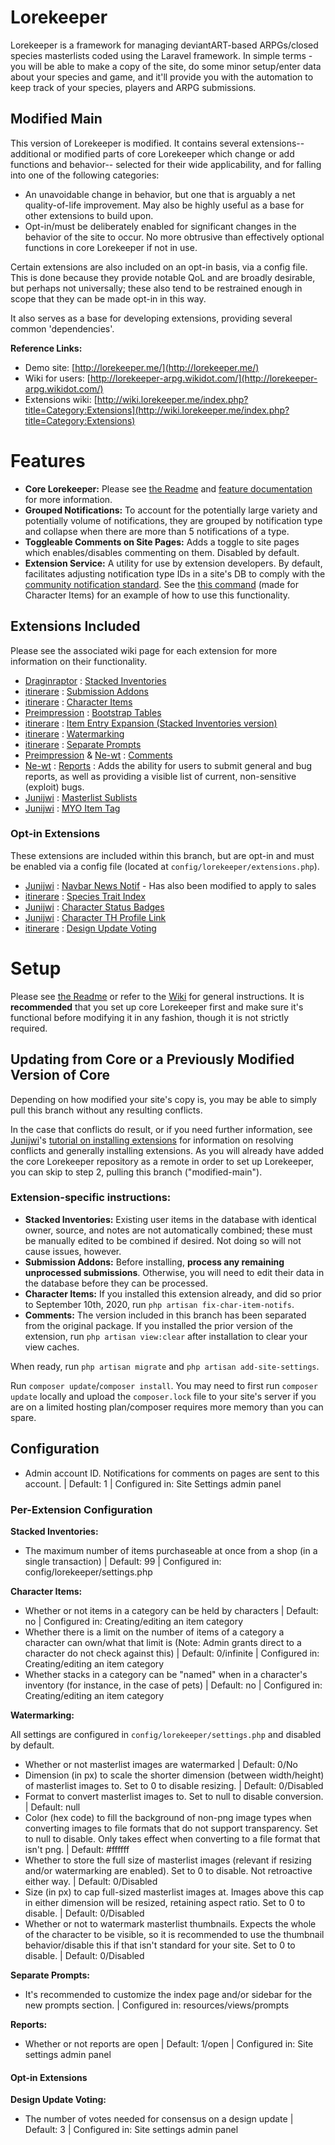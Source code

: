 # Lorekeeper

Lorekeeper is a framework for managing deviantART-based ARPGs/closed species masterlists coded using the Laravel framework. In simple terms - you will be able to make a copy of the site, do some minor setup/enter data about your species and game, and it'll provide you with the automation to keep track of your species, players and ARPG submissions.

## Modified Main

This version of Lorekeeper is modified. It contains several extensions-- additional or modified parts of core Lorekeeper which change or add functions and behavior-- selected for their wide applicability, and for falling into one of the following categories: 
- An unavoidable change in behavior, but one that is arguably a net quality-of-life improvement. May also be highly useful as a base for other extensions to build upon.
- Opt-in/must be deliberately enabled for significant changes in the behavior of the site to occur. No more obtrusive than effectively optional functions in core Lorekeeper if not in use. 

Certain extensions are also included on an opt-in basis, via a config file. This is done because they provide notable QoL and are broadly desirable, but perhaps not universally; these also tend to be restrained enough in scope that they can be made opt-in in this way.

It also serves as a base for developing extensions, providing several common 'dependencies'.

**Reference Links:**
- Demo site: [http://lorekeeper.me/](http://lorekeeper.me/)
- Wiki for users: [http://lorekeeper-arpg.wikidot.com/](http://lorekeeper-arpg.wikidot.com/)
- Extensions wiki: [http://wiki.lorekeeper.me/index.php?title=Category:Extensions](http://wiki.lorekeeper.me/index.php?title=Category:Extensions)

# Features

- **Core Lorekeeper:** Please see [the Readme](https://github.com/corowne/lorekeeper/blob/master/README.md) and [feature documentation](http://lorekeeper-arpg.wikidot.com/) for more information.
- **Grouped Notifications:** To account for the potentially large variety and potentially volume of notifications, they are grouped by notification type and collapse when there are more than 5 notifications of a type.
- **Toggleable Comments on Site Pages:** Adds a toggle to site pages which enables/disables commenting on them. Disabled by default.
- **Extension Service:** A utility for use by extension developers. By default, facilitates adjusting notification type IDs in a site's DB to comply with the [community notification standard](http://wiki.lorekeeper.me/index.php?title=Community_Notification_Standard). See the [this command](https://github.com/itinerare/lorekeeper/blob/15f9ba0a750f4a08d1e3e07139ad32a0b3c7fc9f/app/Console/Commands/FixCharItemNotifs.php) (made for Character Items) for an example of how to use this functionality.

## Extensions Included

Please see the associated wiki page for each extension for more information on their functionality.

- [Draginraptor](https://github.com/Draginraptor) : [Stacked Inventories](http://wiki.lorekeeper.me/index.php?title=Extensions:Stacked_Inventories)
- [itinerare](https://github.com/itinerare) : [Submission Addons](http://wiki.lorekeeper.me/index.php?title=Extensions:Submission_Addons)
- [itinerare](https://github.com/itinerare) : [Character Items](http://wiki.lorekeeper.me/index.php?title=Extensions:Character_Items)
- [Preimpression](https://github.com/preimpression) : [Bootstrap Tables](http://wiki.lorekeeper.me/index.php?title=Extensions:Bootstrap_Tables)
- [itinerare](https://github.com/itinerare) : [Item Entry Expansion (Stacked Inventories version)](http://wiki.lorekeeper.me/index.php?title=Extensions:Item_Entry_Expansion)
- [itinerare](https://github.com/itinerare) : [Watermarking](http://wiki.lorekeeper.me/index.php?title=Extensions:Watermarking)
- [itinerare](https://github.com/itinerare) : [Separate Prompts](http://wiki.lorekeeper.me/index.php?title=Extensions:Separate_Prompts)
- [Preimpression](https://github.com/preimpression) & [Ne-wt](https://github.com/Ne-wt) : [Comments](http://wiki.lorekeeper.me/index.php?title=Extensions:Comments)
- [Ne-wt](https://github.com/Ne-wt) : [Reports](https://github.com/Ne-wt/lorekeeper/tree/reports) : Adds the ability for users to submit general and bug reports, as well as providing a visible list of current, non-sensitive (exploit) bugs.
- [Junijwi](https://github.com/junijwi) : [Masterlist Sublists](http://wiki.lorekeeper.me/index.php?title=Extensions:Masterlist_Sublists)
- [Junijwi](https://github.com/junijwi) : [MYO Item Tag](http://wiki.lorekeeper.me/index.php?title=Extensions:MYO_Item_Tag)

### Opt-in Extensions

These extensions are included within this branch, but are opt-in and must be enabled via a config file (located at `config/lorekeeper/extensions.php`).

- [Junijwi](https://github.com/junijwi) : [Navbar News Notif](http://wiki.lorekeeper.me/index.php?title=Extensions:Navbar_News_Notif) - Has also been modified to apply to sales
- [itinerare](https://github.com/itinerare) : [Species Trait Index](http://wiki.lorekeeper.me/index.php?title=Extensions:Species_Trait_Index)
- [Junijwi](https://github.com/junijwi) : [Character Status Badges](http://wiki.lorekeeper.me/index.php?title=Extensions:Character_Status_Badges)
- [Junijwi](https://github.com/junijwi) : [Character TH Profile Link](http://wiki.lorekeeper.me/index.php?title=Extensions:Character_TH_Profile_Link)
- [itinerare](https://github.com/itinerare) : [Design Update Voting](http://wiki.lorekeeper.me/index.php?title=Extensions:Design_Update_Voting)

# Setup

Please see [the Readme](https://github.com/corowne/lorekeeper/blob/master/README.md) or refer to the [Wiki](http://lorekeeper-arpg.wikidot.com/) for general instructions. It is **recommended** that you set up core Lorekeeper first and make sure it's functional before modifying it in any fashion, though it is not strictly required.

## Updating from Core or a Previously Modified Version of Core

Depending on how modified your site's copy is, you may be able to simply pull this branch without any resulting conflicts. 

In the case that conflicts do result, or if you need further information, see [Junijwi](https://github.com/juniJwi)'s [tutorial on installing extensions](http://wiki.lorekeeper.me/index.php?title=Tutorial:_Installing_Extensions) for information on resolving conflicts and generally installing extensions. As you will already have added the core Lorekeeper repository as a remote in order to set up Lorekeeper, you can skip to step 2, pulling this branch ("modified-main").

### Extension-specific instructions:

- **Stacked Inventories:** Existing user items in the database with identical owner, source, and notes are not automatically combined; these must be manually edited to be combined if desired. Not doing so will not cause issues, however.
- **Submission Addons:** Before installing, **process any remaining unprocessed submissions**. Otherwise, you will need to edit their data in the database before they can be processed.
- **Character Items:** If you installed this extension already, and did so prior to September 10th, 2020, run `php artisan fix-char-item-notifs`.
- **Comments:** The version included in this branch has been separated from the original package. If you installed the prior version of the extension, run `php artisan view:clear` after installation to clear your view caches.

When ready, run `php artisan migrate` and `php artisan add-site-settings`.

Run `composer update`/`composer install`. You may need to first run `composer update` locally and upload the `composer.lock` file to your site's server if you are on a limited hosting plan/composer requires more memory than you can spare.

## Configuration

- Admin account ID. Notifications for comments on pages are sent to this account. | Default: 1 | Configured in: Site Settings admin panel

### Per-Extension Configuration

**Stacked Inventories:** 
- The maximum number of items purchaseable at once from a shop (in a single transaction) | Default: 99 | Configured in: config/lorekeeper/settings.php

**Character Items:**
- Whether or not items in a category can be held by characters | Default: no | Configured in: Creating/editing an item category
- Whether there is a limit on the number of items of a category a character can own/what that limit is (Note: Admin grants direct to a character do not check against this) | Default: 0/infinite | Configured in: Creating/editing an item category
- Whether stacks in a category can be "named" when in a character's inventory (for instance, in the case of pets) | Default: no | Configured in: Creating/editing an item category

**Watermarking:**

All settings are configured in `config/lorekeeper/settings.php` and disabled by default.
- Whether or not masterlist images are watermarked | Default: 0/No
- Dimension (in px) to scale the shorter dimension (between width/height) of masterlist images to. Set to 0 to disable resizing. |  Default: 0/Disabled
- Format to convert masterlist images to. Set to null to disable conversion. | Default: null
- Color (hex code) to fill the background of non-png image types when converting images to file formats that do not support transparency. Set to null to disable. Only takes effect when converting to a file format that isn't png. | Default: #ffffff
- Whether to store the full size of masterlist images (relevant if resizing and/or watermarking are enabled). Set to 0 to disable. Not retroactive either way. | Default: 0/Disabled
- Size (in px) to cap full-sized masterlist images at. Images above this cap in either dimension will be resized, retaining aspect ratio. Set to 0 to disable. | Default: 0/Disabled
- Whether or not to watermark masterlist thumbnails. Expects the whole of the character to be visible, so it is recommended to use the thumbnail behavior/disable this if that isn't standard for your site. Set to 0 to disable. | Default: 0/Disabled

**Separate Prompts:**
- It's recommended to customize the index page and/or sidebar for the new prompts section. | Configured in: resources/views/prompts

**Reports:**
- Whether or not reports are open | Default: 1/open | Configured in: Site settings admin panel

#### Opt-in Extensions

**Design Update Voting:**
- The number of votes needed for consensus on a design update | Default: 3 | Configured in: Site settings admin panel
